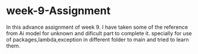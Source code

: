 # week-9-Assignment
In this advance assignment of week 9. I have taken some of the reference from Ai model for unknown and dificult part to complete it. specially for use of packages,lambda,exception  in different folder to main and tried to learn them.    
